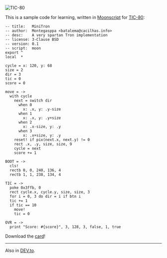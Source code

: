 ![TIC-80](//cacilhas.info/img/tic80.png)

This is a sample code for learning, written in [Moonscript](https://moonscript.org/) for [TIC-80](https://tic80.com/):

    -- title:   MiniTron
    -- author:  Montegasppa <batalema@cacilhas.info>
    -- desc:    A very spartan Tron implementation
    -- license: 3-Clause BSD
    -- version: 0.1
    -- script:  moon
    export ^
    local  *
    
    cycle = x: 120, y: 68
    size = 2
    dir = 3
    tic = 0
    score = 0
    
    move = ->
      with cycle
        next = switch dir
          when 0
            x: .x, y: .y-size
          when 1
            x: .x, y: .y+size
          when 2
            x: .x-size, y: .y
          when 3
            x: .x+size, y: .y
        reset! if pix(next.x, next.y) != 0
        rect .x, .y, size, size, 9
        cycle = next
        score += 1
    
    BOOT = ->
      cls!
      rectb 0, 0, 240, 136, 4
      rectb 1, 1, 238, 134, 4
    
    TIC = ->
      poke 0x3ffb, 0
      rect cycle.x, cycle.y, size, size, 3
      for i = 0, 3 do dir = i if btn i
      tic += 1
      if tic == 10
        move!
        tic = 0
    
    OVR = ->
      print "Score: #{score}", 3, 128, 3, false, 1, true

Download the [card](//github.com/cacilhas/misc/blob/master/minitron.tic)!

* * *

Also in [DEV.to](https://dev.to/cacilhas/a-minitron-in-47-lines-10d6).
